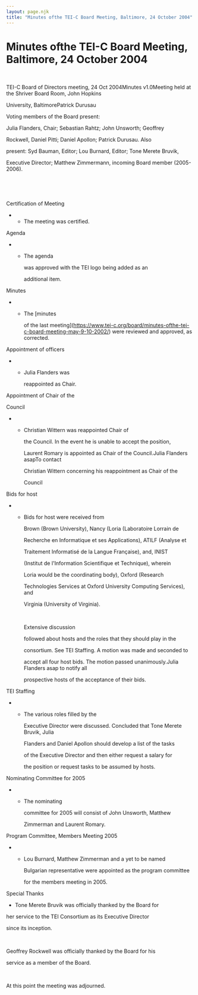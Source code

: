 ```yaml
---
layout: page.njk
title: "Minutes ofthe TEI-C Board Meeting, Baltimore, 24 October 2004"
---
```

# Minutes ofthe TEI-C Board Meeting, Baltimore, 24 October 2004



 
 


 TEI\-C Board of Directors meeting, 24 Oct 2004Minutes v1\.0Meeting held at the Shriver
 Board Room, John Hopkins
 
 University, BaltimorePatrick Durusau
 
 
 
 Voting members of the Board present:
 
 Julia Flanders, Chair; Sebastian Rahtz; John Unsworth; Geoffrey
 
 Rockwell, Daniel Pitti; Daniel Apollon; Patrick Durusau. Also
 
 present: Syd Bauman, Editor; Lou Burnard, Editor; Tone Merete Bruvik,
 
 Executive Director; Matthew Zimmermann, incoming Board member (2005\-2006\).
 
  
 
 
  
 
 Certification of Meeting
* + The meeting was certified.


Agenda
* + The agenda
	 
	 was approved with the TEI logo being added as an
	 
	 additional item.


Minutes
* + The [minutes
	 
	 of the last meeting](https://www.tei-c.org/board/minutes-ofthe-tei-c-board-meeting-may-9-10-2002/) were reviewed and approved, as corrected.


Appointment of officers
* + Julia Flanders was
	 
	 reappointed as Chair.


Appointment of Chair of the
 
 Council
* + Christian Wittern was reappointed Chair of
	 
	 the Council. In the event he is unable to accept the position,
	 
	 Laurent Romary is appointed as Chair of the Council.Julia Flanders
	 asapTo contact
	 
	 Christian Wittern concerning his reappointment as Chair of the
	 
	 Council


Bids for host
* + Bids for host were received from
	 
	 Brown (Brown University), Nancy (Loria (Laboratoire Lorrain de
	 
	 Recherche en Informatique et ses Applications), ATILF (Analyse et
	 
	 Traitement Informatisé de la Langue Française), and, INIST
	 
	 (Institut de l'Information Scientifique et Technique), wherein
	 
	 Loria would be the coordinating body), Oxford (Research
	 
	 Technologies Services at Oxford University Computing Services), and
	 
	 Virginia (University of Virginia).
	 
	  
	 
	 Extensive discussion
	 
	 followed about hosts and the roles that they should play in the
	 
	 consortium. See TEI Staffing. A motion was made and seconded to
	 
	 accept all four host bids. The motion passed unanimously.Julia Flanders
	 asap to notify all
	 
	 prospective hosts of the acceptance of their bids.


TEI Staffing
* + The various roles filled by the
	 
	 Executive Director were discussed. Concluded that Tone Merete Bruvik, Julia
	 
	 Flanders and Daniel Apollon should develop a list of the tasks
	 
	 of the Executive Director and then either request a salary for
	 
	 the position or request tasks to be assumed by hosts.


Nominating Committee for 2005
* + The nominating
	 
	 committee for 2005 will consist of John Unsworth, Matthew
	 
	 Zimmerman and Laurent Romary.


Program Committee, Members Meeting 2005
* + Lou Burnard, Matthew Zimmerman and a yet to be named
	 
	 Bulgarian representative were appointed as the program committee
	 
	 for the members meeting in 2005\.


Special Thanks
* Tone Merete Bruvik was officially thanked by the Board for
 
 her service to the TEI Consortium as its Executive Director
 
 since its inception.
 
  
 
 Geoffrey Rockwell was officially thanked by the Board for his
 
 service as a member of the Board.
 
  
 
 At this point the meeting was adjourned.


  
